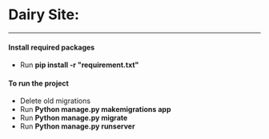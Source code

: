 <h1>Dairy Site:</h1>

---

<h4>Install required packages</h4>
<ul><li>Run <strong>pip install -r "requirement.txt"</strong></li></ul>

<h4>To run the project</h4>
<ul>
  <li>Delete old migrations</li>
  <li>Run <strong>Python manage.py makemigrations app </strong></li>
  <li>Run <strong>Python manage.py migrate</strong></li>
  <li>Run <strong>Python manage.py runserver</strong></li>
</ul>
